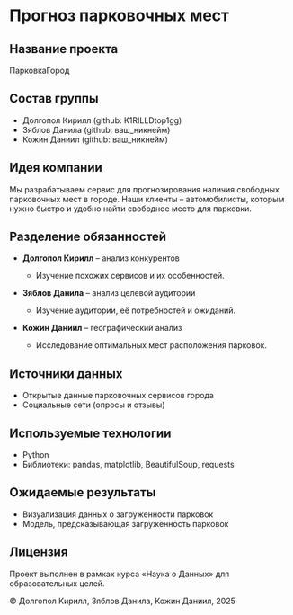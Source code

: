 # Прогноз парковочных мест

## Название проекта

ПарковкаГород

## Состав группы

- Долгопол Кирилл (github: K1RILLDtop1gg)
- Зяблов Данила (github: ваш_никнейм)
- Кожин Даниил (github: ваш_никнейм)

## Идея компании

Мы разрабатываем сервис для прогнозирования наличия свободных парковочных мест в городе. Наши клиенты – автомобилисты, которым нужно быстро и удобно найти свободное место для парковки.

## Разделение обязанностей

- **Долгопол Кирилл** – анализ конкурентов
  - Изучение похожих сервисов и их особенностей.

- **Зяблов Данила** – анализ целевой аудитории
  - Изучение аудитории, её потребностей и ожиданий.

- **Кожин Даниил** – географический анализ
  - Исследование оптимальных мест расположения парковок.

## Источники данных

- Открытые данные парковочных сервисов города
- Социальные сети (опросы и отзывы)

## Используемые технологии

- Python
- Библиотеки: pandas, matplotlib, BeautifulSoup, requests

## Ожидаемые результаты

- Визуализация данных о загруженности парковок
- Модель, предсказывающая загруженность парковок

## Лицензия

Проект выполнен в рамках курса «Наука о Данных» для образовательных целей.

© Долгопол Кирилл, Зяблов Данила, Кожин Даниил, 2025
